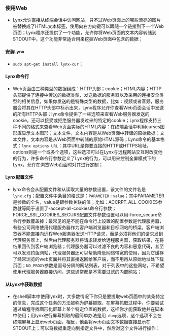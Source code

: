 ### 使用Web
+ Lynx允许直接从终端会话中访问网站，只不过Web页面上的哪些漂亮的图片被替换成了HTML文本标签，使用向右方向键可以跟随一个链接到下一个Web页面；Lynx程序还提供了一个功能，允许你将Web页面的文本内容转储到STDOUT中，这个功能非常适合用来挖掘Web页面中包含的数据；
#### 安装Lynx
+ `sudo apt-get install lynx-cur`；
#### Lynx命令行
+ Web页面由三种类型的数据组成：HTTP头部；cookie；HTML内容；HTTP头部提供了连接中传送的数据类型、发送数据的服务器以及采用的连接安全类型的相关信息，如果你发送的是特殊类型的数据，比如：视频或者音频，服务器会将其在HTTP头部中标示出来，Lynx程序允许你查看Web页面会话中发送的所有HTTP头部；lynx命令提供了一些选项来查看Web服务器发送的cookie，还可以接受或拒绝服务器发过来的特定的cookie；Lynx程序支持三种不同的格式来查看Web页面实际的HTML内容：在终端会话中利用curses图形库显示文本图形；文本文件，文本内容是从Web页面中转储的原始数据；文本文件，文本内容是从Web页面中转储的原始HTML源码；Lynx命令的基本格式：`lynx options URL`：其中URL是你要连接的HTTP或HTTPS地址，options则是一个或多个选项，这些选项可以在Lynx与远程网站交互时改变他的行为，许多命令行参数定义了Lynx的行为，可以用来控制全屏模式下的Lynx，允许在浏览Web页面时对其进行定制；
#### Lynx配置文件
+ lynx命令会从配置文件和从读取大量的参数设置，该文件的文件名是`lynx.cfg`；配置文件中条目的格式是：`PARAMETER：value`；其中PARAMETER是参数的全名，value是跟参数关联的值；比如：ACCRPT_ALL_COOKIES参数就等同于设置了-accept-all-cookies命令行参数；FORCE_SSL_COOKIES_SECURS配置文件参数设置可以用-force_secure命令行参数覆盖掉；最常见的是不能在命令行上设置的配置参数是代理服务器，有些公司网络使用代理服务器作为客户端浏览器和目标网站的桥梁，客户端浏览器不能直接向远程Web服务器发送HTTP请求，而是必须将他们的请求发到代理服务器上，然后由代理服务器将请求转发给远程服务器，获取结果，在将结果回传到客户端浏览器；代理服务器可以过滤不良的内容和恶意代码，甚至可以发现钓鱼网站，代理服务器还可以帮助降低网络带宽的使用，因为它缓存了经常浏览的web页面并将其直接返回给客户端，而不用再从原始地址处下载页面；`NO_PROXY`参数是逗号分隔的网站列表，对于列表中的这些网站，不希望使用代理服务器直接访问，这些通常都是不需要过滤的内部网站；
#### 从Lynx中获取数据
+ 在shell脚本中使用lynx时，大多数情况下你只是要提取web页面中的某条特定的信息，完成这个任务的方法被称为屏幕抓取，在屏幕抓取过程中，你要尝试通过编程寻找图形化屏幕上某个特定位置的数据，这样你才能获取他并在脚本中使用；用lynx进行屏幕抓取的最简单办法是用`-dump`选项，这个选项不会在终端屏幕上显示web页面，相反，他会将web页面文本数据直接显示在STDOUT上；可以将数据重定向到指定文件中，然后对这个文件进行操作：
